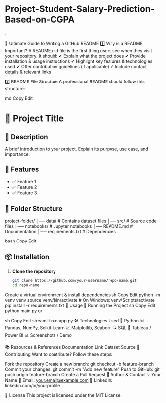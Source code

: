 # Project-Student-Salary-Prediction-Based-on-CGPA
.

📌 Ultimate Guide to Writing a GitHub README
1️⃣ Why is a README Important?
A README.md file is the first thing users see when they visit your repository. It should:
✔ Explain what the project does
✔ Provide installation & usage instructions
✔ Highlight key features & technologies used
✔ Offer contribution guidelines (if applicable)
✔ Include contact details & relevant links

2️⃣ README File Structure
A professional README should follow this structure:

md
Copy
Edit
# 📌 Project Title  

## 📝 Description  
A brief introduction to your project. Explain its purpose, use case, and importance.

## 🚀 Features  
- ✅ Feature 1  
- ✅ Feature 2  
- ✅ Feature 3  

## 📂 Folder Structure  
project-folder/ │── data/ # Contains dataset files
│── src/ # Source code files
│── notebooks/ # Jupyter notebooks
│── README.md # Documentation
│── requirements.txt # Dependencies

bash
Copy
Edit

## 📦 Installation  
1. **Clone the repository**  
   ```sh
   git clone https://github.com/your-username/repo-name.git
   cd repo-name
Create a virtual environment & install dependencies
sh
Copy
Edit
python -m venv venv
source venv/bin/activate   # On Windows: venv\Scripts\activate
pip install -r requirements.txt
🚀 Usage
🏃 Running the Project
sh
Copy
Edit
python main.py
or

sh
Copy
Edit
streamlit run app.py
🛠️ Technologies Used
🐍 Python
📊 Pandas, NumPy, Scikit-Learn
📈 Matplotlib, Seaborn
🔍 SQL
🎨 Tableau / Power BI
📊 Screenshots / Demo

📚 Resources & References
Documentation Link
Dataset Source
🤝 Contributing
Want to contribute? Follow these steps:

Fork the repository
Create a new branch: git checkout -b feature-branch
Commit your changes: git commit -m "Add new feature"
Push to GitHub: git push origin feature-branch
Create a Pull Request
👤 Author & Contact
💡 Your Name
📧 Email: your.email@example.com
🔗 LinkedIn: linkedin.com/in/yourprofile

📜 License
This project is licensed under the MIT License.


